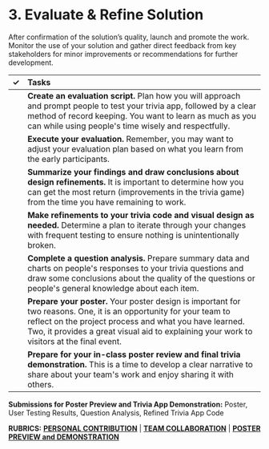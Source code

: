 # 3. Evaluate & Refine Solution

After confirmation of the solution’s quality, launch and promote the work. Monitor the use of your solution and gather direct feedback from key stakeholders for minor improvements or recommendations for further development.

| ✓ | Tasks |
| :---: | :--- |
|  | **Create an evaluation script.** Plan how you will approach and prompt people to test your trivia app, followed by a clear method of record keeping. You want to learn as much as you can while using people's time wisely and respectfully. |
|  | **Execute your evaluation.** Remember, you may want to adjust your evaluation plan based on what you learn from the early participants. |
|  | **Summarize your findings and draw conclusions about design refinements.** It is important to determine how you can get the most return \(improvements in the trivia game\) from the time you have remaining to work. |
|  | **Make refinements to your trivia code and visual design as needed.** Determine a plan to iterate through your changes with frequent testing to ensure nothing is unintentionally broken. |
|  | **Complete a question analysis.** Prepare summary data and charts on people's responses to your trivia questions and draw some conclusions about the quality of the questions or people's general knowledge about each item. |
|  | **Prepare your poster.** Your poster design is important for two reasons. One, it is an opportunity for your team to reflect on the project process and what you have learned. Two, it provides a great visual aid to explaining your work to visitors at the final event. |
|  | **Prepare for your in-class poster review and final trivia demonstration.** This is a time to develop a clear narrative to share about your team's work and enjoy sharing it with others. |

**Submissions for Poster Preview and Trivia App Demonstration:** Poster, User Testing Results, Question Analysis, Refined Trivia App Code

**RUBRICS:** [**PERSONAL CONTRIBUTION**](https://github.com/idewcomputing/fall2018/tree/6f498d0f3999b5340bcbf1d1c83212228dda59d2/rubrics/personal-contribution.md) \| [**TEAM COLLABORATION**](https://github.com/idewcomputing/fall2018/tree/6f498d0f3999b5340bcbf1d1c83212228dda59d2/rubrics/team-collaboration.md) \| [**POSTER PREVIEW and DEMONSTRATION**](https://github.com/idewcomputing/fall2018/tree/6f498d0f3999b5340bcbf1d1c83212228dda59d2/rubrics/3-demonstration-and-poster-preview.md)

